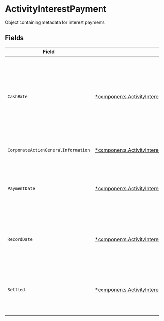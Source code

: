 # ActivityInterestPayment

Object containing metadata for interest payments


## Fields

| Field                                                                                                                                                       | Type                                                                                                                                                        | Required                                                                                                                                                    | Description                                                                                                                                                 | Example                                                                                                                                                     |
| ----------------------------------------------------------------------------------------------------------------------------------------------------------- | ----------------------------------------------------------------------------------------------------------------------------------------------------------- | ----------------------------------------------------------------------------------------------------------------------------------------------------------- | ----------------------------------------------------------------------------------------------------------------------------------------------------------- | ----------------------------------------------------------------------------------------------------------------------------------------------------------- |
| `CashRate`                                                                                                                                                  | [*components.ActivityInterestPaymentCashRate](../../models/components/activityinterestpaymentcashrate.md)                                                   | :heavy_minus_sign:                                                                                                                                          | The rate (raw value, not a percentage, example: 50% will be .5 in this field) at which cash will be disbursed to the shareholder                            | {<br/>"value": "0.25"<br/>}                                                                                                                                 |
| `CorporateActionGeneralInformation`                                                                                                                         | [*components.ActivityInterestPaymentCorporateActionGeneralInformation](../../models/components/activityinterestpaymentcorporateactiongeneralinformation.md) | :heavy_minus_sign:                                                                                                                                          | Common fields for corporate actions                                                                                                                         |                                                                                                                                                             |
| `PaymentDate`                                                                                                                                               | [*components.ActivityInterestPaymentPaymentDate](../../models/components/activityinterestpaymentpaymentdate.md)                                             | :heavy_minus_sign:                                                                                                                                          | The anticipated payment date at the depository                                                                                                              | {<br/>"day": 14,<br/>"month": 5,<br/>"year": 2024<br/>}                                                                                                     |
| `RecordDate`                                                                                                                                                | [*components.ActivityInterestPaymentRecordDate](../../models/components/activityinterestpaymentrecorddate.md)                                               | :heavy_minus_sign:                                                                                                                                          | The date on which positions are recorded in order to calculate entitlement                                                                                  | {<br/>"day": 14,<br/>"month": 5,<br/>"year": 2024<br/>}                                                                                                     |
| `Settled`                                                                                                                                                   | [*components.ActivityInterestPaymentSettled](../../models/components/activityinterestpaymentsettled.md)                                                     | :heavy_minus_sign:                                                                                                                                          | The accounts settled position for which the corporate action was paid                                                                                       | {<br/>"value": "0.25"<br/>}                                                                                                                                 |